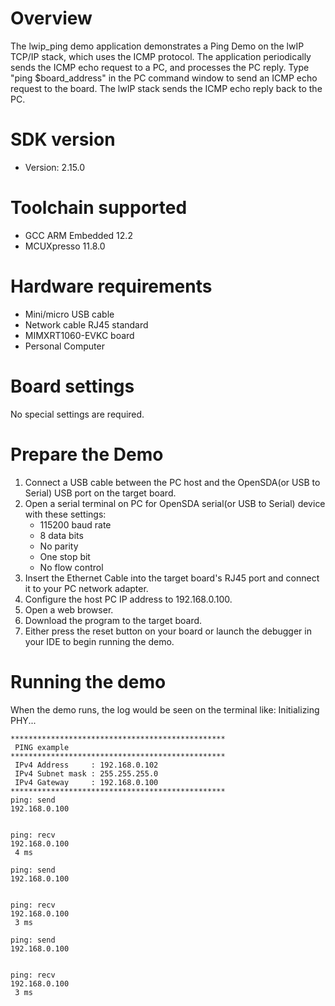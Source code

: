 Overview
========

The lwip_ping demo application demonstrates a Ping Demo on the lwIP TCP/IP stack, which uses the ICMP protocol. The
application periodically sends the ICMP echo request to a PC, and processes the PC reply. Type "ping $board_address"
in the PC command window to send an ICMP echo request to the board. The lwIP stack sends the ICMP echo reply back to the
PC.


SDK version
===========
- Version: 2.15.0

Toolchain supported
===================
- GCC ARM Embedded  12.2
- MCUXpresso  11.8.0

Hardware requirements
=====================
- Mini/micro USB cable
- Network cable RJ45 standard
- MIMXRT1060-EVKC board
- Personal Computer

Board settings
==============
No special settings are required.

Prepare the Demo
================
1.  Connect a USB cable between the PC host and the OpenSDA(or USB to Serial) USB port on the target board.
2.  Open a serial terminal on PC for OpenSDA serial(or USB to Serial) device with these settings:
    - 115200 baud rate
    - 8 data bits
    - No parity
    - One stop bit
    - No flow control
3.  Insert the Ethernet Cable into the target board's RJ45 port and connect it to your PC network adapter.
4.  Configure the host PC IP address to 192.168.0.100.
5.  Open a web browser.
6.  Download the program to the target board.
7.  Either press the reset button on your board or launch the debugger in your IDE to begin running the demo.

Running the demo
================
When the demo runs, the log would be seen on the terminal like:
	Initializing PHY...

	************************************************
	 PING example
	************************************************
	 IPv4 Address     : 192.168.0.102
	 IPv4 Subnet mask : 255.255.255.0
	 IPv4 Gateway     : 192.168.0.100
	************************************************
	ping: send
	192.168.0.100


	ping: recv
	192.168.0.100
	 4 ms

	ping: send
	192.168.0.100


	ping: recv
	192.168.0.100
	 3 ms

	ping: send
	192.168.0.100


	ping: recv
	192.168.0.100
	 3 ms

